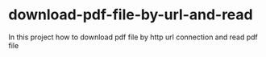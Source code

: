 # download-pdf-file-by-url-and-read
In this project how to download pdf file by http url connection and read pdf file
